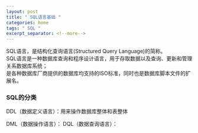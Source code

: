 ```yaml
---
layout: post
title: " SQL语言基础 "
categories: home
tags: " SQL "
excerpt_separator: <!--more-->
--- 
```


SQL语言，是结构化查询语言(Structured Query Language)的简称。  
SQL语言是一种数据库查询和程序设计语言，用于存取数据以及查询、更新和管理关系数据库系统；  
是各种数据库厂商提供的数据库均支持的ISO标准，同时也是数据库脚本文件的扩展名。

<!--more-->
### SQL的分类
DDL（数据定义语言）：用来操作数据库整体和表整体

DML（数据操作语言）：
DQL（数据查询语言）：